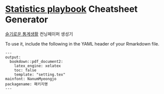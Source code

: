 
# [Statistics playbook](https://www.youtube.com/c/statisticsplaybook) Cheatsheet Generator

[슬기로운 통계생활](https://www.youtube.com/c/statisticsplaybook) 컨닝페이퍼 생성기


To use it, include the following in the YAML header of your Rmarkdown file.

```
---
output:
  bookdown::pdf_document2:
    latex_engine: xelatex
    toc: false
    template: "setting.tex"
mainfont: NanumMyeongjo
packagename: 패키지명
---
```